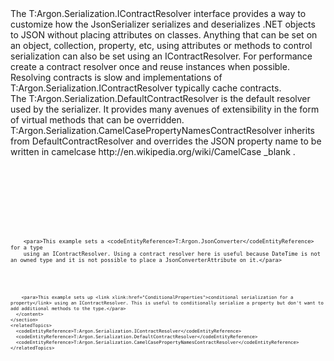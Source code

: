 <?xml version="1.0" encoding="utf-8"?>
<topic id="ContractResolver" revisionNumber="1">
  <developerConceptualDocument xmlns="http://ddue.schemas.microsoft.com/authoring/2003/5" xmlns:xlink="http://www.w3.org/1999/xlink">
    <!--
    <summary>
      <para>Optional summary abstract</para>
    </summary>
    -->
    <introduction>
      <para>The <codeEntityReference>T:Argon.Serialization.IContractResolver</codeEntityReference>
      interface provides a way to customize how the
      JsonSerializer serializes and deserializes .NET objects to JSON without placing attributes on classes.
      </para>
      <para>Anything that can be set on an object, collection, property, etc, using attributes or methods to control serialization
      can also be set using an IContractResolver.</para>
      <autoOutline lead="none" excludeRelatedTopics="true" />
<alert class="note">
  <para>For performance create a contract resolver once and reuse instances when possible. Resolving contracts is slow and implementations of <codeEntityReference>T:Argon.Serialization.IContractResolver</codeEntityReference> typically cache contracts.</para>
</alert>
    </introduction>
    <!-- Add one or more top-level section elements.  These are collapsible.
         If using <autoOutline />, add an address attribute to identify it
         and specify a title so that it can be jumped to with a hyperlink. -->
    <section address="DefaultContractResolver">
      <title>DefaultContractResolver</title>
      <content>
        <!-- Uncomment this to create a sub-section outline
        <autoOutline /> -->
        <para>The <codeEntityReference>T:Argon.Serialization.DefaultContractResolver</codeEntityReference>
        is the default resolver used by the
        serializer. It provides many avenues of extensibility in the form of
        virtual methods that can be overridden.</para>
      </content>
    </section>
    <section address="CamelCasePropertyNamesContractResolver">
      <title>CamelCasePropertyNamesContractResolver</title>
      <content>
        <!-- Uncomment this to create a sub-section outline
        <autoOutline /> -->
        <para><codeEntityReference>T:Argon.Serialization.CamelCasePropertyNamesContractResolver</codeEntityReference>
        inherits from DefaultContractResolver and overrides the JSON
        property name to be written in <externalLink>
<linkText>camelcase</linkText>
<linkUri>http://en.wikipedia.org/wiki/CamelCase</linkUri>
<linkTarget>_blank</linkTarget>
</externalLink>.</para>

<code lang="cs" source="..\Src\Tests\Documentation\SerializationTests.cs" region="ContractResolver" title="ContractResolver" />
      </content>
    </section>
    <section address="CustomIContractResolverExamples">
      <title>Custom IContractResolver Examples</title>
      <content>
<code lang="cs" source="..\Src\Tests\Documentation\PerformanceTests.cs" region="JsonConverterContractResolver" title="Use JsonConverter with IContractResolver" />

        <para>This example sets a <codeEntityReference>T:Argon.JsonConverter</codeEntityReference> for a type
        using an IContractResolver. Using a contract resolver here is useful because DateTime is not an owned type and it is not possible to place a JsonConverterAttribute on it.</para>

<code lang="cs" source="..\Src\Tests\Documentation\ConditionalPropertiesTests.cs" region="ShouldSerializeContractResolver" title="Conditional properties with IContractResolver" />

        <para>This example sets up <link xlink:href="ConditionalProperties">conditional serialization for a property</link> using an IContractResolver. This is useful to conditionally serialize a property but don't want to add additional methods to the type.</para>
      </content>
    </section>
    <relatedTopics>
      <codeEntityReference>T:Argon.Serialization.IContractResolver</codeEntityReference>
      <codeEntityReference>T:Argon.Serialization.DefaultContractResolver</codeEntityReference>
      <codeEntityReference>T:Argon.Serialization.CamelCasePropertyNamesContractResolver</codeEntityReference>
    </relatedTopics>
  </developerConceptualDocument>
</topic>
